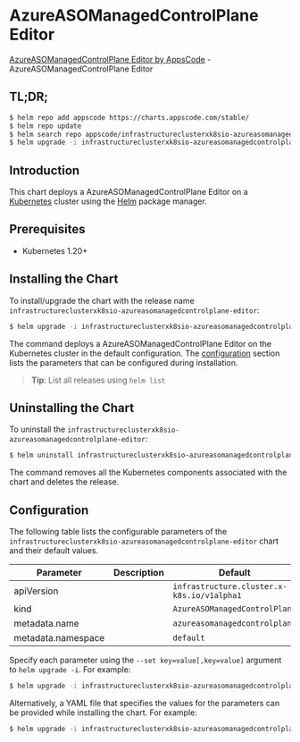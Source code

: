 # AzureASOManagedControlPlane Editor

[AzureASOManagedControlPlane Editor by AppsCode](https://appscode.com) - AzureASOManagedControlPlane Editor

## TL;DR;

```bash
$ helm repo add appscode https://charts.appscode.com/stable/
$ helm repo update
$ helm search repo appscode/infrastructureclusterxk8sio-azureasomanagedcontrolplane-editor --version=v0.14.0
$ helm upgrade -i infrastructureclusterxk8sio-azureasomanagedcontrolplane-editor appscode/infrastructureclusterxk8sio-azureasomanagedcontrolplane-editor -n default --create-namespace --version=v0.14.0
```

## Introduction

This chart deploys a AzureASOManagedControlPlane Editor on a [Kubernetes](http://kubernetes.io) cluster using the [Helm](https://helm.sh) package manager.

## Prerequisites

- Kubernetes 1.20+

## Installing the Chart

To install/upgrade the chart with the release name `infrastructureclusterxk8sio-azureasomanagedcontrolplane-editor`:

```bash
$ helm upgrade -i infrastructureclusterxk8sio-azureasomanagedcontrolplane-editor appscode/infrastructureclusterxk8sio-azureasomanagedcontrolplane-editor -n default --create-namespace --version=v0.14.0
```

The command deploys a AzureASOManagedControlPlane Editor on the Kubernetes cluster in the default configuration. The [configuration](#configuration) section lists the parameters that can be configured during installation.

> **Tip**: List all releases using `helm list`

## Uninstalling the Chart

To uninstall the `infrastructureclusterxk8sio-azureasomanagedcontrolplane-editor`:

```bash
$ helm uninstall infrastructureclusterxk8sio-azureasomanagedcontrolplane-editor -n default
```

The command removes all the Kubernetes components associated with the chart and deletes the release.

## Configuration

The following table lists the configurable parameters of the `infrastructureclusterxk8sio-azureasomanagedcontrolplane-editor` chart and their default values.

|     Parameter      | Description |                        Default                        |
|--------------------|-------------|-------------------------------------------------------|
| apiVersion         |             | <code>infrastructure.cluster.x-k8s.io/v1alpha1</code> |
| kind               |             | <code>AzureASOManagedControlPlane</code>              |
| metadata.name      |             | <code>azureasomanagedcontrolplane</code>              |
| metadata.namespace |             | <code>default</code>                                  |


Specify each parameter using the `--set key=value[,key=value]` argument to `helm upgrade -i`. For example:

```bash
$ helm upgrade -i infrastructureclusterxk8sio-azureasomanagedcontrolplane-editor appscode/infrastructureclusterxk8sio-azureasomanagedcontrolplane-editor -n default --create-namespace --version=v0.14.0 --set apiVersion=infrastructure.cluster.x-k8s.io/v1alpha1
```

Alternatively, a YAML file that specifies the values for the parameters can be provided while
installing the chart. For example:

```bash
$ helm upgrade -i infrastructureclusterxk8sio-azureasomanagedcontrolplane-editor appscode/infrastructureclusterxk8sio-azureasomanagedcontrolplane-editor -n default --create-namespace --version=v0.14.0 --values values.yaml
```
